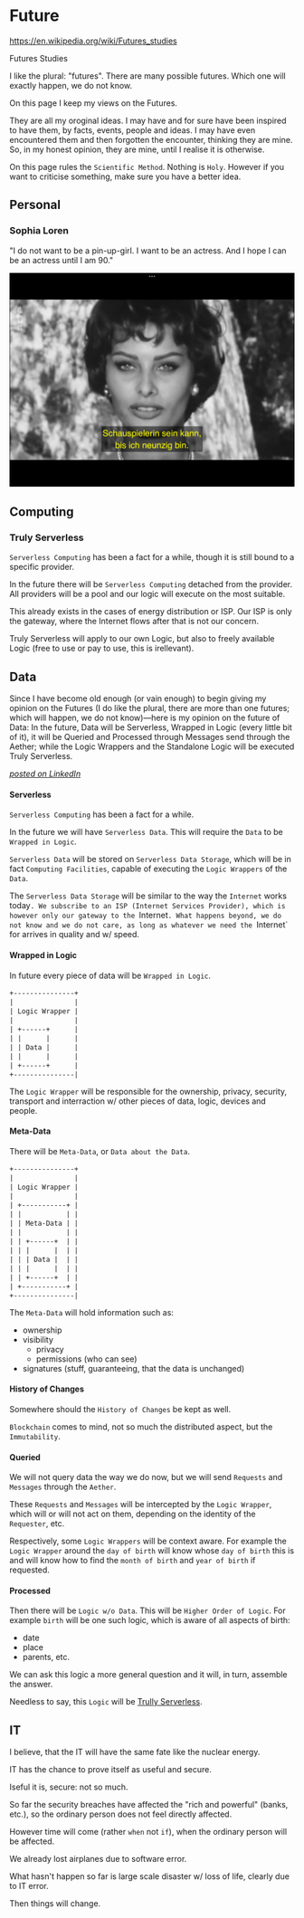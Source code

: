 # Future

https://en.wikipedia.org/wiki/Futures_studies

Futures Studies

I like the plural: "futures". There are many possible futures. Which one will exactly happen, we do not know.

On this page I keep my views on the Futures.

They are all my oroginal ideas. I may have and for sure have been inspired to have them, by facts, events, people and ideas. I may have even encountered them and then forgotten the encounter, thinking they are mine. So, in my honest opinion, they are mine, until I realise it is otherwise.

On this page rules the `Scientific Method`. Nothing is `Holy`. However if you want to criticise something, make sure you have a better idea.

## Personal

### Sophia Loren

"I do not want to be a pin-up-girl. I want to be an actress. And I hope I can be an actress until I am 90."

![](Images/B9080316-D474-42C9-819C-068B768E3995.png)

## Computing

### Truly Serverless

`Serverless Computing` has been a fact for a while, though it is still bound to a specific provider.

In the future there will be `Serverless Computing` detached from the provider. All providers will be a pool and our logic will execute on the most suitable.

This already exists in the cases of energy distribution or ISP. Our ISP is only the gateway, where the Internet flows after that is not our concern.

Truly Serverless will apply to our own Logic, but also to freely available Logic (free to use or pay to use, this is irellevant).

## Data

Since I have become old enough (or vain enough) to begin giving my opinion on the Futures (I do like the plural, there are more than one futures; which will happen, we do not know)—here is my opinion on the future of Data: In the future, Data will be Serverless, Wrapped in Logic (every little bit of it), it will be Queried and Processed through Messages send through the Aether; while the Logic Wrappers and the Standalone Logic will be executed Truly Serverless.

[_posted on LinkedIn_](https://www.linkedin.com/posts/dahoum_dahoumnursery-activity-6822467415159402496-4Ckm)

#### Serverless

`Serverless Computing` has been a fact for a while.

In the future we will have `Serverless Data`. This will require the `Data` to be `Wrapped in Logic`.

`Serverless Data` will be stored on `Serverless Data Storage`, which will be in fact `Computing Facilities`, capable of executing the `Logic Wrappers` of the `Data`.

The `Serverless Data Storage` will be similar to the way the `Internet` works today`. We subscribe to an ISP (Internet Services Provider), which is however only our gateway to the `Internet`. What happens beyond, we do not know and we do not care, as long as whatever we need the `Internet` for arrives in quality and w/ speed.

#### Wrapped in Logic

In future every piece of data will be `Wrapped in Logic`.

```
+---------------+
|               |
| Logic Wrapper |
|               |
| +------+      |
| |      |      |
| | Data |      |
| |      |      |
| +------+      |
+---------------|
```

The `Logic Wrapper` will be responsible for the ownership, privacy, security, transport and interraction w/ other pieces of data, logic, devices and people.

#### Meta-Data

There will be `Meta-Data`, or `Data about the Data`.

```
+---------------+
|               |
| Logic Wrapper |
|               |
| +-----------+ |
| |           | |
| | Meta-Data | |
| |           | |
| | +------+  | |
| | |      |  | |
| | | Data |  | |
| | |      |  | |
| | +------+  | |
| +-----------+ |
+---------------|
```

The `Meta-Data` will hold information such as:

* ownership
* visibility
  * privacy
  * permissions (who can see)
* signatures (stuff, guaranteeing, that the data is unchanged)

#### History of Changes

Somewhere should the `History of Changes` be kept as well.

`Blockchain` comes to mind, not so much the distributed aspect, but the `Immutability`. 

#### Queried

We will not query data the way we do now, but we will send `Requests` and `Messages` through the `Aether`.

These `Requests` and `Messages` will be intercepted by the `Logic Wrapper`, which will or will not act on them, depending on the identity of the `Requester`, etc.

Respectively, some `Logic Wrappers` will be context aware. For example the `Logic Wrapper` around the `day of birth` will know whose `day of birth` this is and will know how to find the `month of birth` and `year of birth` if requested.

#### Processed

Then there will be `Logic w/o Data`. This will be `Higher Order of Logic`. For example `birth` will be one such logic, which is aware of all aspects of birth:

* date
* place
* parents, etc.

We can ask this logic a more general question and it will, in turn, assemble the answer.

Needless to say, this `Logic` will be [Trully Serverless](#truly-serverless).

## IT

I believe, that the IT will have the same fate like the nuclear energy.

IT has the chance to prove itself as useful and secure.

Iseful it is, secure: not so much.

So far the security breaches have affected the "rich and powerful" (banks, etc.), so the ordinary person does not feel directly affected.

However time will come (rather `when` not `if`), when the ordinary person will be affected.

We already lost airplanes due to software error.

What hasn't happen so far is large scale disaster w/ loss of life, clearly due to IT error.

Then things will change.
